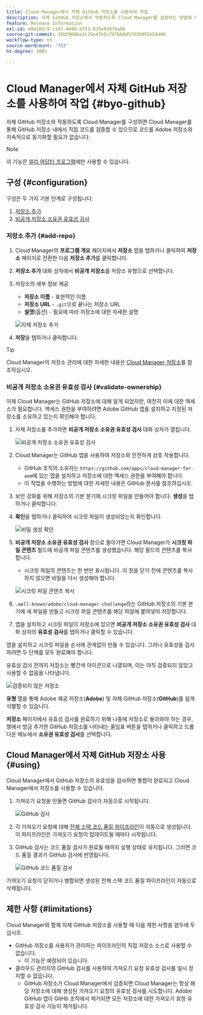 ```yaml
---
title: Cloud Manager에서 자체 GitHub 저장소를 사용하여 작업
description: 자체 GitHub 저장소에서 작동하도록 Cloud Manager를 설정하는 방법에 대해 알아봅니다.
feature: Release Information
exl-id: e0d103c9-c147-4040-bf53-835e93d78a0b
source-git-commit: 3bb59686a3c25e47e5c747bb8d5f626055e54a06
workflow-type: ht
source-wordcount: '753'
ht-degree: 100%

---
```



# Cloud Manager에서 자체 GitHub 저장소를 사용하여 작업 {#byo-github}

자체 GitHub 저장소와 작동하도록 Cloud Manager를 구성하면 Cloud Manager를 통해 GitHub 저장소 내에서 직접 코드를 검증할 수 있으므로 코드를 Adobe 저장소와 지속적으로 동기화할 필요가 없습니다.

>[!NOTE]
>
>이 기능은 [얼리 어답터 프로그램](/help/release-notes/current.md#early-adoption)에만 사용할 수 있습니다.

## 구성 {#configuration}

구성은 두 가지 기본 단계로 구성됩니다.

1. [저장소 추가](#add-repo)
1. [비공개 저장소 소유권 유효성 검사](#validate-ownership)

### 저장소 추가 {#add-repo}

1. Cloud Manager의 **프로그램 개요** 페이지에서 **저장소** 탭을 탭하거나 클릭하여 **저장소** 페이지로 전환한 다음 **저장소 추가**&#x200B;를 클릭합니다.

1. **저장소 추가** 대화 상자에서 **비공개 저장소**&#x200B;를 저장소 유형으로 선택합니다.

1. 저장소의 세부 정보 제공

   * **저장소 이름** - 표현적인 이름
   * **저장소 URL** - `.git`으로 끝나는 저장소 URL
   * **설명**(옵션) - 필요에 따라 저장소에 대한 자세한 설명

   ![자체 저장소 추가](/help/assets/repositories/add-own-github.png)

1. **저장**&#x200B;을 탭하거나 클릭합니다.

>[!TIP]
>
>Cloud Manager의 저장소 관리에 대한 자세한 내용은 [Cloud Manager 저장소](/help/managing-code/repositories.md)를 참조하십시오.

### 비공개 저장소 소유권 유효성 검사 {#validate-ownership}

이제 Cloud Manager는 GitHub 저장소에 대해 알게 되었지만, 여전히 이에 대한 액세스가 필요합니다. 액세스 권한을 부여하려면 Adobe GitHub 앱을 설치하고 지정된 저장소를 소유하고 있는지 확인해야 합니다.

1. 자체 저장소를 추가하면 **비공개 저장소 소유권 유효성 검사** 대화 상자가 열립니다.

   ![비공개 저장소 소유권 유효성 검사](/help/assets/repositories/private-repo-validate.png)

1. Cloud Manager는 GitHub 앱을 사용하여 저장소와 안전하게 상호 작용합니다.
   * GitHub 조직의 소유자는 `https://github.com/apps/cloud-manager-for-aem`에 있는 앱을 설치하고 저장소에 대한 액세스 권한을 부여해야 합니다.
   * 이 작업을 수행하는 방법에 대한 자세한 내용은 GitHub 문서를 참조하십시오.

1. 보안 강화를 위해 저장소의 기본 분기에 시크릿 파일을 만들어야 합니다. **생성**&#x200B;을 탭하거나 클릭합니다.

1. **확인**&#x200B;을 탭하거나 클릭하여 시크릿 파일이 생성되었는지 확인합니다.

   ![비밀 생성 확인](/help/assets/repositories/confirm-generation.png)

1. **비공개 저장소 소유권 유효성 검사** 창으로 돌아가면 Cloud Manager가 **시크릿 파일 콘텐츠** 필드에 비공개 파일 콘텐츠를 생성했습니다. 해당 필드의 콘텐츠를 복사합니다.

   * 시크릿 파일의 콘텐츠는 한 번만 표시됩니다. 이 창을 닫기 전에 콘텐츠를 복사하지 않으면 비밀을 다시 생성해야 합니다.

   ![시크릿 파일 콘텐츠 복사](/help/assets/repositories/new-secret.png)

1. `.well-known/adobe/cloud-manager-challenge`라는 GitHub 저장소의 기본 분기에 새 파일을 만들고 시크릿 파일 콘텐츠를 해당 파일에 붙여넣어 저장합니다.

1. 앱을 설치하고 시크릿 파일이 저장소에 있으면 **비공개 저장소 소유권 유효성 검사** 대화 상자의 **유효성 검사**&#x200B;를 탭하거나 클릭할 수 있습니다.

앱을 설치하고 시크릿 파일을 순서에 관계없이 만들 수 있습니다. 그러나 유효성을 검사하려면 두 단계를 모두 완료해야 합니다.

유효성 검사 전까지 저장소는 빨간색 아이콘으로 나열되며, 이는 아직 검증되지 않았고 사용할 수 없음을 나타냅니다.

![검증되지 않은 저장소](/help/assets/repositories/unvalidated-repo.png)

**유형** 열을 통해 Adobe 제공 저장소(**Adobe**) 및 자체 GitHub 저장소(**GitHub**)를 쉽게 식별할 수 있습니다.

**저장소** 페이지에서 유효성 검사를 완료하기 위해 나중에 저장소로 돌아와야 하는 경우, 행에서 방금 추가한 GitHub 저장소를 나타내는 줄임표 버튼을 탭하거나 클릭하고 드롭다운 메뉴에서 **소유권 유효성 검사**&#x200B;를 선택합니다.

## Cloud Manager에서 자체 GitHub 저장소 사용 {#using}

Cloud Manager에서 GitHub 저장소의 유효성을 검사하면 통합이 완료되고 Cloud Manager에서 저장소를 사용할 수 있습니다.

1. 가져오기 요청을 만들면 GitHub 검사가 자동으로 시작됩니다.

   ![GitHub 검사](/help/assets/repositories/github-checks.png)

1. 각 가져오기 요청에 대해 [전체 스택 코드 품질 파이프라인](/help/using/managing-pipelines.md)이 자동으로 생성됩니다. 이 파이프라인은 가져오기 요청이 업데이트될 때마다 시작됩니다.

1. GitHub 검사는 코드 품질 검사가 완료될 때까지 실행 상태로 유지됩니다. 그러면 코드 품질 결과가 GitHub 검사에 반영됩니다.

   ![GitHub 코드 품질 검사](/help/assets/repositories/github-code-quality.png)

가져오기 요청이 닫히거나 병합되면 생성된 전체 스택 코드 품질 파이프라인이 자동으로 삭제됩니다.

## 제한 사항 {#limitations}

Cloud Manager와 함께 자체 GitHub 저장소를 사용할 때 다음 제한 사항을 염두에 두십시오.

* GitHub 저장소를 사용자가 관리하는 파이프라인의 직접 저장소 소스로 사용할 수 없습니다.
   * 이 기능은 예정되어 있습니다.
* 클라우드 관리자의 GitHub 검사를 사용하여 가져오기 요청 유효성 검사를 일시 정지할 수 없습니다.
   * GitHub 저장소가 Cloud Manager에서 검증되면 Cloud Manager는 항상 해당 저장소에 대해 생성된 가져오기 요청의 유효성 검사를 시도합니다.
Adobe GitHub 앱이 GitHb 조직에서 제거되면 모든 저장소에 대한 가져오기 요청 유효성 검사 기능이 제거됩니다.
